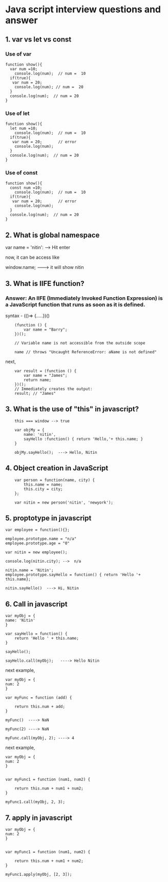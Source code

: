 # Java script interview questions and answer

## 1. var vs let vs const

### Use of var

    function show(){
      var num =10;
        console.log(num);  // num =  10
      if(true){
       var num = 20;
        console.log(num); // num =  20
      }
      console.log(num);  // num = 20
    }


### Use of let

    function show(){
      let num =10;
        console.log(num);  // num =  10
      if(true){
       var num = 20;       // error
        console.log(num); 
      }
      console.log(num);  // num = 20
    }

### Use of const

    function show(){
      const num =10;
        console.log(num);  // num =  10
      if(true){
       var num = 20;       // error
        console.log(num); 
      }
      console.log(num);  // num = 20
    }
    
 ## 2. What is global namespace

var name = 'nitin': --> Hit enter

now, it can be access like

window.name; ---> it will show nitin

## 3. What is IIFE function?

### Answer: An IIFE (Immediately Invoked Function Expression) is a JavaScript function that runs as soon as it is defined.

syntax - (()=> {.....})()

        (function () {
            var name = "Barry";
        })();

        // Variable name is not accessible from the outside scope
        
        name // throws "Uncaught ReferenceError: aName is not defined"
      
 next, 
 
        var result = (function () {
            var name = "James"; 
            return name; 
        })(); 
        // Immediately creates the output: 
        result; // "James"

## 3. What is the use of "this" in javascript?

        this === window --> true

        var objMy = {
            name: 'nitin',
            sayHello :function() { return 'Hello,'+ this.name; }
        }
        
        objMy.sayHello();  ---> Hello, Nitin


## 4. Object creation in JavaScript

        var person = function(name, city) {
            this.name = name;
            this.city = city;
        };
        
        var nitin = new person('nitin', 'newyork');

## 5. proptotype in javascript

    var employee = function(){};

    employee.prototype.name = "n/a"
    employee.prototype.age = "0"

    var nitin = new employee();

    console.log(nitin.city); -->  n/a

    nitin.name = 'Nitin';
    employee.prototype.sayHello = function() { return 'Hello '+ this.name};

    nitin.sayHello()  ---> Hi, Nitin

## 6. Call in javascript

    var myObj = {
	name: 'Nitin'
    }

    var sayHello = function() {
        return 'Hello ' + this.name;
    }

    sayHello();

    sayHello.call(myObj);	----> Hello Nitin

next example,


	var myObj = {
	num: 2
	}

	var myFunc = function (add) {

		return this.num + add;
	}

	myFunc()  ----> NaN

	myFunc(2) ----> NaN

	myFunc.call(myObj, 2); ----> 4

next example,

	var myObj = {
	num: 2
	}


	var myFunc1 = function (num1, num2) {

		return this.num + num1 + num2;
	}

	myFunc1.call(myObj, 2, 3);


## 7. apply in javascript

	var myObj = {
	num: 2
	}


	var myFunc1 = function (num1, num2) {

		return this.num + num1 + num2;
	}

	myFunc1.apply(myObj, [2, 3]);

	
